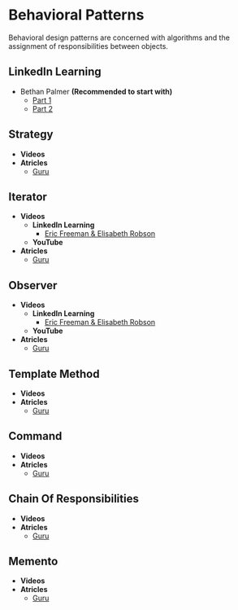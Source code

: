 # Behavioral Patterns
Behavioral design patterns are concerned with algorithms and the assignment of responsibilities between objects.
## LinkedIn Learning
+ Bethan Palmer **(Recommended to start with)**
    + [Part 1](https://www.linkedin.com/learning/java-design-patterns-behavioral-part-1)
    + [Part 2](https://www.linkedin.com/learning/java-design-patterns-behavioral-part-2)

## Strategy
+ **Videos**
+ **Atricles**
  + [Guru](https://refactoring.guru/design-patterns/strategy)

## Iterator
+ **Videos**
  + **LinkedIn Learning**
    + [Eric Freeman & Elisabeth Robson](https://www.linkedin.com/learning/programming-foundations-design-patterns-2)
  + **YouTube**
+ **Atricles**
  + [Guru](https://refactoring.guru/design-patterns/iterator)

## Observer
+ **Videos**
  + **LinkedIn Learning**
    + [Eric Freeman & Elisabeth Robson](https://www.linkedin.com/learning/programming-foundations-design-patterns-2)
  + **YouTube**
+ **Atricles**
  + [Guru](https://refactoring.guru/design-patterns/observer)

## Template Method
+ **Videos**
+ **Atricles**
  + [Guru](https://refactoring.guru/design-patterns/template-method)

## Command
+ **Videos**
+ **Atricles**
  + [Guru](https://refactoring.guru/design-patterns/command)

## Chain Of Responsibilities
+ **Videos**
+ **Atricles**
  + [Guru](https://refactoring.guru/design-patterns/chain-of-responsibility)

## Memento
+ **Videos**
+ **Atricles**
  + [Guru](https://refactoring.guru/design-patterns/memento)
